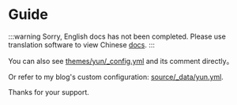 # Guide

:::warning
Sorry, English docs has not been completed.
Please use translation software to view Chinese [docs](/).
:::

You can also see [themes/yun/\_config.yml](https://github.com/YunYouJun/hexo-theme-yun/blob/master/_config.yml) and its comment directly。

Or refer to my blog's custom configuration: [source/\_data/yun.yml](https://github.com/YunYouJun/yunyoujun.github.io/blob/hexo/source/_data/yun.yml).

Thanks for your support.
